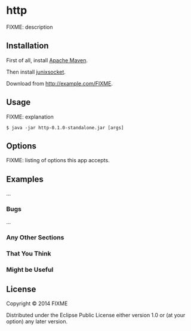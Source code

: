 # http

FIXME: description

## Installation

First of all, install [Apache Maven](http://maven.apache.org/).

Then install [junixsocket](https://code.google.com/p/junixsocket/).


Download from http://example.com/FIXME.

## Usage

FIXME: explanation

    $ java -jar http-0.1.0-standalone.jar [args]

## Options

FIXME: listing of options this app accepts.

## Examples

...

### Bugs

...

### Any Other Sections
### That You Think
### Might be Useful

## License

Copyright © 2014 FIXME

Distributed under the Eclipse Public License either version 1.0 or (at
your option) any later version.
